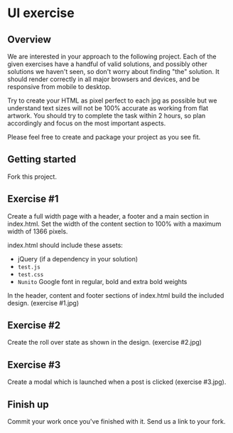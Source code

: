 UI exercise
==============================

Overview
--------

We are interested in your approach to the following project. Each of the given exercises have a handful of valid solutions, and possibly other solutions we haven't seen, so don't worry about finding "the" solution. It should render correctly in all major browsers and devices, and be responsive from mobile to desktop.

Try to create your HTML as pixel perfect to each jpg as possible but we understand text sizes will not be 100% accurate as working from flat artwork.
You should try to complete the task within 2 hours, so plan accordingly and focus on the most important aspects.

Please feel free to create and package your project as you see fit.

Getting started
---------------
Fork this project.

Exercise #1
-----------
Create a full width page with a header, a footer and a main section in index.html. Set the width of the content section to 100% with a maximum width of 1366 pixels.

index.html should include these assets:

- jQuery (if a dependency in your solution)
- `test.js`
- `test.css`
- `Nunito` Google font in regular, bold and extra bold weights

In the header, content and footer sections of index.html build the included design. (exercise #1.jpg)

Exercise #2
-----------
Create the roll over state as shown in the design. (exercise #2.jpg) 

Exercise #3
-----------
Create a modal which is launched when a post is clicked (exercise #3.jpg).

Finish up
---------
Commit your work once you've finished with it.
Send us a link to your fork.